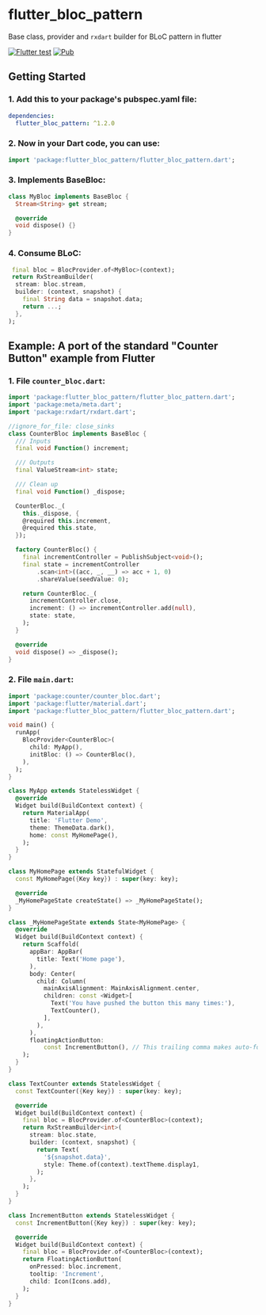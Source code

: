 # flutter_bloc_pattern

Base class, provider and `rxdart` builder for BLoC pattern in flutter


[![Flutter test](https://github.com/hoc081098/flutter_bloc_pattern/workflows/Flutter%20test/badge.svg)](https://github.com/hoc081098/flutter_bloc_pattern/actions)
[![Pub](https://img.shields.io/pub/v/flutter_bloc_pattern.svg)](https://pub.dev/packages/flutter_bloc_pattern)

## Getting Started

### 1. Add this to your package's pubspec.yaml file:

```yaml
dependencies:
  flutter_bloc_pattern: ^1.2.0
```

### 2. Now in your Dart code, you can use:

```dart
import 'package:flutter_bloc_pattern/flutter_bloc_pattern.dart';
```

### 3. Implements BaseBloc:
```dart
class MyBloc implements BaseBloc {
  Stream<String> get stream;

  @override
  void dispose() {}
}
```

### 4. Consume BLoC:
```dart
 final bloc = BlocProvider.of<MyBloc>(context);
 return RxStreamBuilder(
  stream: bloc.stream,
  builder: (context, snapshot) {
    final String data = snapshot.data;
    return ...;
  },
);
```

## Example: A port of the standard "Counter Button" example from Flutter <br>

### 1. File `counter_bloc.dart`:
```dart
import 'package:flutter_bloc_pattern/flutter_bloc_pattern.dart';
import 'package:meta/meta.dart';
import 'package:rxdart/rxdart.dart';

//ignore_for_file: close_sinks
class CounterBloc implements BaseBloc {
  /// Inputs
  final void Function() increment;

  /// Outputs
  final ValueStream<int> state;

  /// Clean up
  final void Function() _dispose;

  CounterBloc._(
    this._dispose, {
    @required this.increment,
    @required this.state,
  });

  factory CounterBloc() {
    final incrementController = PublishSubject<void>();
    final state = incrementController
        .scan<int>((acc, _, __) => acc + 1, 0)
        .shareValue(seedValue: 0);

    return CounterBloc._(
      incrementController.close,
      increment: () => incrementController.add(null),
      state: state,
    );
  }

  @override
  void dispose() => _dispose();
}
```

### 2. File `main.dart`:
```dart
import 'package:counter/counter_bloc.dart';
import 'package:flutter/material.dart';
import 'package:flutter_bloc_pattern/flutter_bloc_pattern.dart';

void main() {
  runApp(
    BlocProvider<CounterBloc>(
      child: MyApp(),
      initBloc: () => CounterBloc(),
    ),
  );
}

class MyApp extends StatelessWidget {
  @override
  Widget build(BuildContext context) {
    return MaterialApp(
      title: 'Flutter Demo',
      theme: ThemeData.dark(),
      home: const MyHomePage(),
    );
  }
}

class MyHomePage extends StatefulWidget {
  const MyHomePage({Key key}) : super(key: key);

  @override
  _MyHomePageState createState() => _MyHomePageState();
}

class _MyHomePageState extends State<MyHomePage> {
  @override
  Widget build(BuildContext context) {
    return Scaffold(
      appBar: AppBar(
        title: Text('Home page'),
      ),
      body: Center(
        child: Column(
          mainAxisAlignment: MainAxisAlignment.center,
          children: const <Widget>[
            Text('You have pushed the button this many times:'),
            TextCounter(),
          ],
        ),
      ),
      floatingActionButton:
          const IncrementButton(), // This trailing comma makes auto-formatting nicer for build methods.
    );
  }
}

class TextCounter extends StatelessWidget {
  const TextCounter({Key key}) : super(key: key);

  @override
  Widget build(BuildContext context) {
    final bloc = BlocProvider.of<CounterBloc>(context);
    return RxStreamBuilder<int>(
      stream: bloc.state,
      builder: (context, snapshot) {
        return Text(
          '${snapshot.data}',
          style: Theme.of(context).textTheme.display1,
        );
      },
    );
  }
}

class IncrementButton extends StatelessWidget {
  const IncrementButton({Key key}) : super(key: key);

  @override
  Widget build(BuildContext context) {
    final bloc = BlocProvider.of<CounterBloc>(context);
    return FloatingActionButton(
      onPressed: bloc.increment,
      tooltip: 'Increment',
      child: Icon(Icons.add),
    );
  }
}
```
